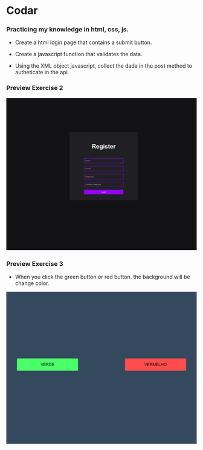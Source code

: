 # Codar 
### Practicing my knowledge in html, css, js.

- Create a html login page that contains a submit button.

- Create a javascript function that validates the data.

- Using the XML object javascript, collect the dada in the post method to autheticate in the api.

### Preview Exercise 2 
  
<img src="/prints/login.png">

### Preview Exercise 3

- When you click the green button or red button. the background will be change color.
  
<img src="/prints/alterstyle.png">

